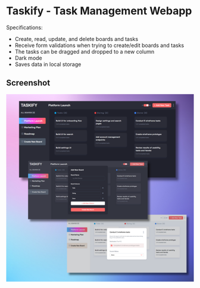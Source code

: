 # Taskify - Task Management Webapp 

Specifications:

* Create, read, update, and delete boards and tasks
* Receive form validations when trying to create/edit boards and tasks
* The tasks can be dragged and dropped to a new column
* Dark mode
* Saves data in local storage


## Screenshot

![Taskify screenshot ](./screenshot-readme.png)
